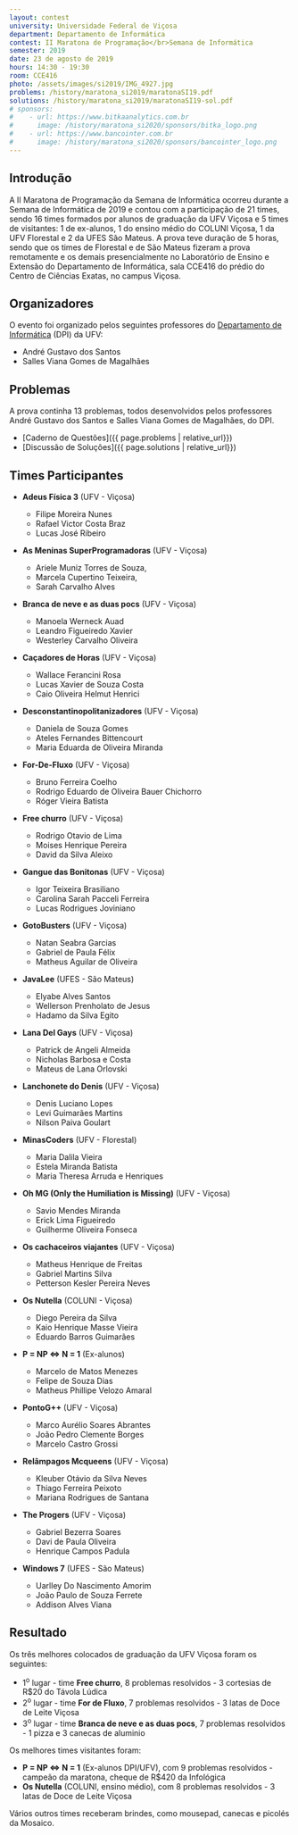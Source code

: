 ```yaml
---
layout: contest
university: Universidade Federal de Viçosa
department: Departamento de Informática
contest: II Maratona de Programação</br>Semana de Informática
semester: 2019
date: 23 de agosto de 2019
hours: 14:30 - 19:30
room: CCE416
photo: /assets/images/si2019/IMG_4927.jpg
problems: /history/maratona_si2019/maratonaSI19.pdf
solutions: /history/maratona_si2019/maratonaSI19-sol.pdf
# sponsors:
#    - url: https://www.bitkaanalytics.com.br
#      image: /history/maratona_si2020/sponsors/bitka_logo.png
#    - url: https://www.bancointer.com.br
#      image: /history/maratona_si2020/sponsors/bancointer_logo.png
---
```


## **Introdução**

A II Maratona de Programação da Semana de Informática ocorreu durante a Semana de Informática de 2019 e contou com a participação de 21 times, sendo 16 times formados por alunos de graduação da UFV Viçosa e 5 times de visitantes: 1 de ex-alunos, 1 do ensino médio do COLUNI Viçosa, 1 da UFV Florestal e 2 da UFES São Mateus. A prova teve duração de 5 horas, sendo que os times de Florestal e de São Mateus fizeram a prova remotamente e os demais presencialmente no Laboratório de Ensino e Extensão do Departamento de Informática, sala CCE416 do prédio do Centro de Ciências Exatas, no campus Viçosa.


## **Organizadores**

O evento foi organizado pelos seguintes professores do [Departamento de Informática](https://www2.dpi.ufv.br/) (DPI) da UFV:

- André Gustavo dos Santos
- Salles Viana Gomes de Magalhães

## **Problemas**

A prova continha 13 problemas, todos desenvolvidos pelos professores André Gustavo dos Santos e Salles Viana Gomes de Magalhães, do DPI. 

- [Caderno de Questões]({{ page.problems | relative_url}})
- [Discussão de Soluções]({{ page.solutions | relative_url}})

## **Times Participantes**

- **Adeus Física 3** (UFV - Viçosa)
    - Filipe Moreira Nunes
    - Rafael Victor Costa Braz
    - Lucas José Ribeiro

- **As Meninas SuperProgramadoras** (UFV - Viçosa)
    - Ariele Muniz Torres de Souza,
    - Marcela Cupertino Teixeira,
    - Sarah Carvalho Alves

- **Branca de neve e as duas pocs** (UFV - Viçosa)
    - Manoela Werneck Auad
    - Leandro Figueiredo Xavier
    - Westerley Carvalho Oliveira

- **Caçadores de Horas** (UFV - Viçosa)
    - Wallace Ferancini Rosa
    - Lucas Xavier de Souza Costa
    - Caio Oliveira Helmut Henrici

- **Desconstantinopolitanizadores** (UFV - Viçosa)
    - Daniela de Souza Gomes
    - Ateles Fernandes Bittencourt
    - Maria Eduarda de Oliveira Miranda

- **For-De-Fluxo** (UFV - Viçosa)
    - Bruno Ferreira Coelho
    - Rodrigo Eduardo de Oliveira Bauer Chichorro
    - Róger Vieira Batista

- **Free churro** (UFV - Viçosa)
    - Rodrigo Otavio de Lima
    - Moises Henrique Pereira
    - David da Silva Aleixo

- **Gangue das Bonitonas** (UFV - Viçosa)
    - Igor Teixeira Brasiliano
    - Carolina Sarah Pacceli Ferreira
    - Lucas Rodrigues Joviniano	

- **GotoBusters** (UFV - Viçosa)
    - Natan Seabra Garcias
    - Gabriel de Paula Félix
    - Matheus Aguilar de Oliveira

- **JavaLee** (UFES - São Mateus)
    - Elyabe Alves Santos
    - Wellerson Prenholato de Jesus
    - Hadamo da Silva Egito

- **Lana Del Gays** (UFV - Viçosa)
    - Patrick de Angeli Almeida
    - Nicholas Barbosa e Costa
    - Mateus de Lana Orlovski

- **Lanchonete do Denis** (UFV - Viçosa)
    - Denis Luciano Lopes
    - Levi Guimarães Martins
    - Nilson Paiva Goulart

- **MinasCoders** (UFV - Florestal)
    - Maria Dalila Vieira
    - Estela Miranda Batista
    - Maria Theresa Arruda e Henriques

- **Oh MG (Only the Humiliation is Missing)** (UFV - Viçosa)
    - Savio Mendes Miranda
    - Erick Lima Figueiredo
    - Guilherme Oliveira Fonseca

- **Os cachaceiros viajantes** (UFV - Viçosa)
    - Matheus Henrique de Freitas
    - Gabriel Martins Silva
    - Petterson Kesler Pereira Neves

- **Os Nutella** (COLUNI - Viçosa)
    - Diego Pereira da Silva
    - Kaio Henrique Masse Vieira
    - Eduardo Barros Guimarães

- **P = NP <=> N = 1** (Ex-alunos)
    - Marcelo de Matos Menezes
    - Felipe de Souza Dias
    - Matheus Phillipe Velozo Amaral

- **PontoG++** (UFV - Viçosa)
    - Marco Aurélio Soares Abrantes 
    - João Pedro Clemente Borges
    - Marcelo Castro Grossi

- **Relâmpagos Mcqueens** (UFV - Viçosa)
    - Kleuber Otávio da Silva Neves
    - Thiago Ferreira Peixoto
    - Mariana Rodrigues de Santana

- **The Progers** (UFV - Viçosa)
    - Gabriel Bezerra Soares 
    - Davi de Paula Oliveira
    - Henrique Campos Padula

- **Windows 7** (UFES - São Mateus)
    - Uarlley Do Nascimento Amorim 
    - João Paulo de Souza Ferrete
    - Addison Alves Viana

## **Resultado**

Os três melhores colocados de graduação da UFV Viçosa foram os seguintes:
- 1<sup>o</sup>  lugar - time **Free churro**, 8 problemas resolvidos - 3 cortesias de R$20 do Távola Lúdica
- 2<sup>o</sup>  lugar -  time **For de Fluxo**, 7 problemas resolvidos - 3 latas de Doce de Leite Viçosa
- 3<sup>o</sup>  lugar -  time **Branca de neve e as duas pocs**, 7 problemas resolvidos - 1 pizza e 3 canecas de aluminio

Os melhores times visitantes foram: 
- **P = NP <=> N = 1** (Ex-alunos DPI/UFV), com 9 problemas resolvidos - campeão da maratona, cheque de R$420 da Infológica
- **Os Nutella** (COLUNI, ensino médio), com 8 problemas resolvidos - 3 latas de Doce de Leite Viçosa

Vários outros times receberam brindes, como mousepad, canecas e picolés da Mosaico.
